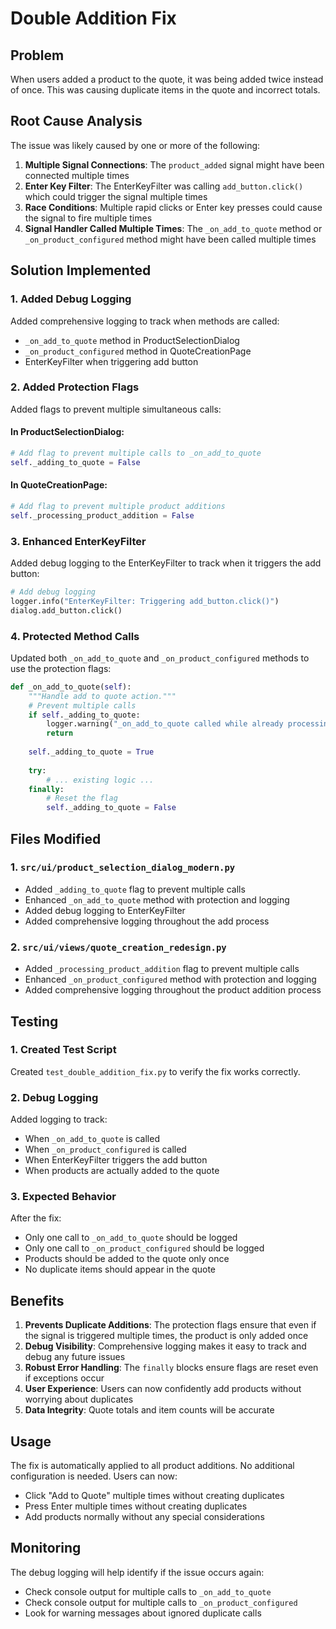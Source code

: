 # Double Addition Fix

## Problem
When users added a product to the quote, it was being added twice instead of once. This was causing duplicate items in the quote and incorrect totals.

## Root Cause Analysis
The issue was likely caused by one or more of the following:

1. **Multiple Signal Connections**: The `product_added` signal might have been connected multiple times
2. **Enter Key Filter**: The EnterKeyFilter was calling `add_button.click()` which could trigger the signal multiple times
3. **Race Conditions**: Multiple rapid clicks or Enter key presses could cause the signal to fire multiple times
4. **Signal Handler Called Multiple Times**: The `_on_add_to_quote` method or `_on_product_configured` method might have been called multiple times

## Solution Implemented

### 1. Added Debug Logging
Added comprehensive logging to track when methods are called:
- `_on_add_to_quote` method in ProductSelectionDialog
- `_on_product_configured` method in QuoteCreationPage
- EnterKeyFilter when triggering add button

### 2. Added Protection Flags
Added flags to prevent multiple simultaneous calls:

#### In ProductSelectionDialog:
```python
# Add flag to prevent multiple calls to _on_add_to_quote
self._adding_to_quote = False
```

#### In QuoteCreationPage:
```python
# Add flag to prevent multiple product additions
self._processing_product_addition = False
```

### 3. Enhanced EnterKeyFilter
Added debug logging to the EnterKeyFilter to track when it triggers the add button:
```python
# Add debug logging
logger.info("EnterKeyFilter: Triggering add_button.click()")
dialog.add_button.click()
```

### 4. Protected Method Calls
Updated both `_on_add_to_quote` and `_on_product_configured` methods to use the protection flags:

```python
def _on_add_to_quote(self):
    """Handle add to quote action."""
    # Prevent multiple calls
    if self._adding_to_quote:
        logger.warning("_on_add_to_quote called while already processing - ignoring")
        return
    
    self._adding_to_quote = True
    
    try:
        # ... existing logic ...
    finally:
        # Reset the flag
        self._adding_to_quote = False
```

## Files Modified

### 1. `src/ui/product_selection_dialog_modern.py`
- Added `_adding_to_quote` flag to prevent multiple calls
- Enhanced `_on_add_to_quote` method with protection and logging
- Added debug logging to EnterKeyFilter
- Added comprehensive logging throughout the add process

### 2. `src/ui/views/quote_creation_redesign.py`
- Added `_processing_product_addition` flag to prevent multiple calls
- Enhanced `_on_product_configured` method with protection and logging
- Added comprehensive logging throughout the product addition process

## Testing

### 1. Created Test Script
Created `test_double_addition_fix.py` to verify the fix works correctly.

### 2. Debug Logging
Added logging to track:
- When `_on_add_to_quote` is called
- When `_on_product_configured` is called
- When EnterKeyFilter triggers the add button
- When products are actually added to the quote

### 3. Expected Behavior
After the fix:
- Only one call to `_on_add_to_quote` should be logged
- Only one call to `_on_product_configured` should be logged
- Products should be added to the quote only once
- No duplicate items should appear in the quote

## Benefits

1. **Prevents Duplicate Additions**: The protection flags ensure that even if the signal is triggered multiple times, the product is only added once
2. **Debug Visibility**: Comprehensive logging makes it easy to track and debug any future issues
3. **Robust Error Handling**: The `finally` blocks ensure flags are reset even if exceptions occur
4. **User Experience**: Users can now confidently add products without worrying about duplicates
5. **Data Integrity**: Quote totals and item counts will be accurate

## Usage
The fix is automatically applied to all product additions. No additional configuration is needed. Users can now:
- Click "Add to Quote" multiple times without creating duplicates
- Press Enter multiple times without creating duplicates
- Add products normally without any special considerations

## Monitoring
The debug logging will help identify if the issue occurs again:
- Check console output for multiple calls to `_on_add_to_quote`
- Check console output for multiple calls to `_on_product_configured`
- Look for warning messages about ignored duplicate calls 